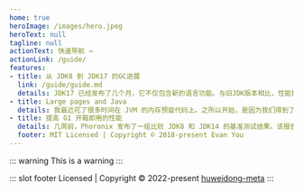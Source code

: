 ```yaml
---
home: true
heroImage: /images/hero.jpeg
heroText: null
tagline: null
actionText: 快速导航 →
actionLink: /guide/
features:
- title: 从 JDK8 到 JDK17 的GC进展
  link: /guide/guide.md
  details: JDK17 已经发布了几个月，它不仅包含新的语言功能。与旧JDK版本相比，性能提升也非常显着。与之前的 LTS 版本 JDK8 和 JDK11 相比，这一点变得尤为明显。性能的提升大部分来自 JVM 中的新功能和优化，在这篇文章中，重点将放在垃圾收集领域的改进上。
- title: Large pages and Java
  details: 我最近花了很多时间在 JVM 的内存预留代码上。之所以开始，是因为我们得到了外部贡献，以使 Linux 能够使用多个大页面大小。为了以一种好的方式做到这一点，必须首先重构一些其他的东西。在沿着内存通道进行这次旅行时，我意识到做一个关于 JVM 使用多大页面的简短摘要可能是一个有趣的阅读。
- title: 提高 G1 开箱即用的性能
  details: 几周前，Phoronix 发布了一组比较 JDK8 和 JDK14 的基准测试结果。该报告中展示的 SPECjbb® 2015 结果确实引起了我们的注意。它们无法与我们在自己的测试中看到的相比，这需要进行一些调查。在深入研究我们发现的内容之前，我将首先介绍 JDK8 和 JDK14 之间的一个重大区别的一些背景知识。
  footer: MIT Licensed | Copyright © 2018-present Evan You
---
```


::: warning
This is a warning
:::

::: slot footer
Licensed | Copyright © 2022-present [huweidong-meta](https://github.com/huweidong-meta)
:::